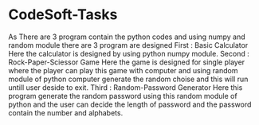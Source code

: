# CodeSoft-Tasks
As There are 3 program contain the python codes and using numpy and random module there are 3 program are designed 
First : Basic Calculator 
Here the calculator is designed by using python numpy module.
Second : Rock-Paper-Sciessor Game 
Here the game is designed for single player where the player can play this game with computer and using random module of python computer generate the random choise and this will run untill user deside to exit.
Third : Random-Password Generator
Here this program generate the random password using this random module of python and the user can decide the length of password and the password contain the number and alphabets.
